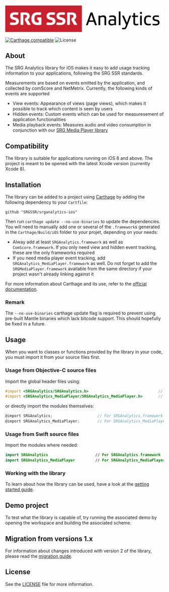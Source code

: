 ![SRG Media Player logo](README-images/logo.png)

[![Carthage compatible](https://img.shields.io/badge/Carthage-compatible-4BC51D.svg?style=flat)](https://github.com/Carthage/Carthage) ![License](https://img.shields.io/badge/license-MIT-lightgrey.svg)

## About

The SRG Analytics library for iOS makes it easy to add usage tracking information to your applications, following the SRG SSR standards.

Measurements are based on events emitted by the application, and collected by comScore and NetMetrix. Currently, the following kinds of events are supported

 * View events: Appearance of views (page views), which makes it possible to track which content is seen by users
 * Hidden events: Custom events which can be used for measuresement of application functionalities
 * Media playback events: Measures audio and video consumption in conjunction with our [SRG Media Player library](https://github.com/SRGSSR/SRGMediaPlayer-iOS)
 
## Compatibility

The library is suitable for applications running on iOS 8 and above. The project is meant to be opened with the latest Xcode version (currently Xcode 8).

## Installation

The library can be added to a project using [Carthage](https://github.com/Carthage/Carthage)  by adding the following dependency to your `Cartfile`:
    
```
github "SRGSSR/srganalytics-ios"
```

Then run `carthage update --no-use-binaries` to update the dependencies. You will need to manually add one or several of the `.framework`s generated in the `Carthage/Build/iOS` folder to your projet, depending on your needs:

* Alway add at least `SRGAnalytics.framework` as well as `ComScore.framework`. If you only need view and hidden event tracking, these are the only frameworks required
* If you need media player event tracking, add `SRGAnalytics_MediaPlayer.framework` as well. Do not forget to add the `SRGMediaPlayer.framework` available from the same directory if your project wasn't already linking against it

For more information about Carthage and its use, refer to the [official documentation](https://github.com/Carthage/Carthage).

### Remark

The `--no-use-binaries` carthage update flag is required to prevent using pre-built Mantle binaries which lack bitcode support. This should hopefully be fixed in a future.

## Usage

When you want to classes or functions provided by the library in your code, you must import it from your source files first.

### Usage from Objective-C source files

Import the global header files using:

```objective-c
#import <SRGAnalytics/SRGAnalytics.h>	                            // For SRGAnalytics.framework
#import <SRGAnalytics_MediaPlayer/SRGAnalytics_MediaPlayer.h>       // For SRGAnalytics_MediaPlayer.framework
```

or directly import the modules themselves:

```objective-c
@import SRGAnalytics;                    // For SRGAnalytics.framework
@import SRGAnalytics_MediaPlayer;        // For SRGAnalytics_MediaPlayer.framework
```

### Usage from Swift source files

Import the modules where needed:

```swift
import SRGAnalytics                     // For SRGAnalytics.framework
import SRGAnalytics_MediaPlayer         // For SRGAnalytics_MediaPlayer.framework
```

### Working with the library

To learn about how the library can be used, have a look at the [getting started guide](Documentation/Getting-started.md).

## Demo project

To test what the library is capable of, try running the associated demo by opening the workspace and building the associated scheme.

## Migration from versions 1.x

For information about changes introduced with version 2 of the library, please read the [migration guide](Documentation/Migration-guide.md).

## License

See the [LICENSE](LICENSE) file for more information.